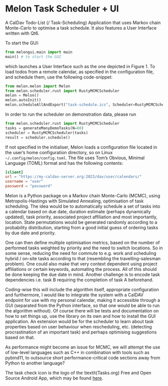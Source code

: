 # Melon Task Scheduler + UI

A CalDav Todo-List (/ Task-Scheduling) Application that uses Markov chain Monte-Carlo to optimise a task schedule.
It also features a User Interface written with Qt6.

To start the GUI:

```python
from melongui.main import main
main() # to start the GUI
```

which launches a User Interface such as the one depicted in Figure 1.
To load todos from a remote calendar, as specified in the configuration file, and
schedule them, use the following code-snippet:

```python
from melon.melon import Melon
from melon.scheduler.rust import RustyMCMCScheduler
melon = Melon()
melon.autoInit()
melon.scheduleAllAndExport("task-schedule.ics", Scheduler=RustyMCMCScheduler)
```

In order to run the scheduler on demonstration data, please run

```python
from melon.scheduler.rust import RustyMCMCScheduler
tasks = generateManyDemoTasks(N=80)
scheduler = RustyMCMCScheduler(tasks)
result = scheduler.schedule()
```

If not specified in the initialiser, Melon loads a configuration file located in the user’s
home configuration directory, so on Linux `~/.config/melon/config.toml`. The
file uses Tom’s Obvious, Minimal Language (TOML) format and has the following
contents:

```toml
[client]
url = "https://my-caldav-server.org:2023/dav/user/calendars/"
username = "user"
password = "password"
```

Melon is a Python package on a Markov chain Monte-Carlo (MCMC), using Metropolis-Hastings with Simulated Annealing, optimisation of task scheduling.
The idea would be to automatically schedule a set of tasks into a calendar based on due date, duration estimate (perhaps dynamically updated), task priority, associated project affiliation and most importantly, location.
State permutations would be generated randomly according to a probability distribution, starting from a good initial guess of ordering tasks by due date and priority.

One can then define multiple optimisation metrics, based on the number of performed tasks weighted by priority and the need to switch locations.
So in some sense, reducing the need for commute to e.g. work and scheduling hybrid / on-site tasks according to that (resembling the travelling-salesman problem).
One could also make that very context dependent using project affiliations or certain keywords, automating the process.
All of this should be done keeping the due date in mind.
Another challenge is to encode task dependencies i.e. task B requiring the completion of task A beforehand.

Coding-wise this will include the algorithm itself, appropriate configuration and furthermore, I would like to integrate the system with a CalDAV endpoint for use with my personal calendar, making it accessible through a GUI (separated from the Python interface, so that one would be able to run the algorithm without).
Of course there will be tests and documentation on how to set things up, use the library on its own and how to install the GUI application.
An extension would be for the scheduler to learn about task properties based on user behaviour when rescheduling, etc. (detecting procrastination of an important task) and perhaps optimising suggestions based on that.

As performance might become an issue for MCMC, we will attempt the use of low-level languages such as C++ in combination with tools such as pybind11, to outsource short performance-critical code sections away from Python to another language?

The task check icon is the logo of the \textit{Tasks.org} Free and Open Source Android App, which may be found [here](https://github.com/tasks/tasks/tree/main/graphics).
